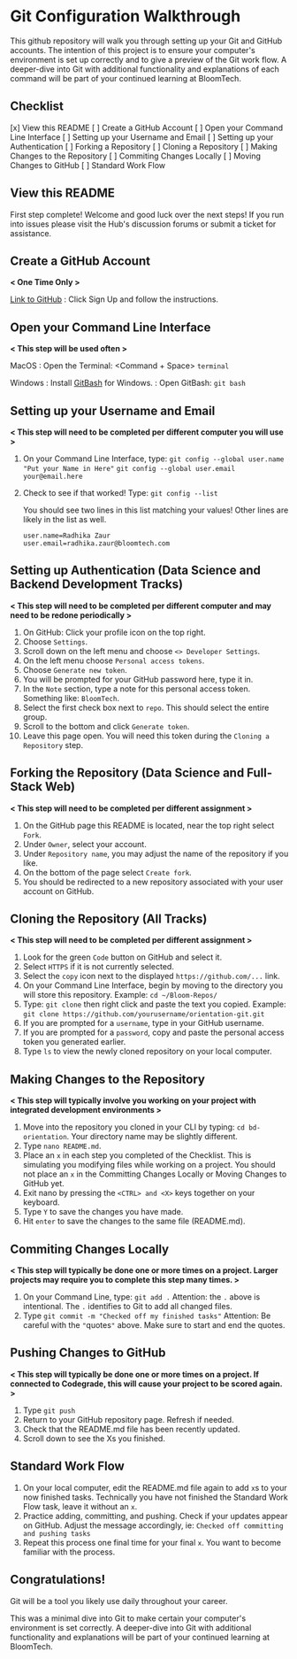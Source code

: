 # Git Configuration Walkthrough

This github repository will walk you through setting up your Git and GitHub accounts. The intention of this project is to ensure your computer's environment is set up correctly and to give a preview of the Git work flow.  A deeper-dive into Git with additional functionality and explanations of each command will be part of your continued learning at BloomTech.

## Checklist

[x] View this README
[ ] Create a GitHub Account
[ ] Open your Command Line Interface
[ ] Setting up your Username and Email
[ ] Setting up your Authentication
[ ] Forking a Repository
[ ] Cloning a Repository
[ ] Making Changes to the Repository
[ ] Commiting Changes Locally
[ ] Moving Changes to GitHub
[ ] Standard Work Flow

## View this README
First step complete! Welcome and good luck over the next steps!
If you run into issues please visit the Hub's discussion forums or submit a ticket for assistance.

## Create a GitHub Account
**< One Time Only >**

[Link to GitHub](https://github.com/)
: Click Sign Up and follow the instructions.

## Open your Command Line Interface
**< This step will be used often >**

MacOS
: Open the Terminal: <Command + Space> `terminal`

Windows
: Install [GitBash](https://git-scm.com/downloads) for Windows.
: Open GitBash: <Windows Key> `git bash`


## Setting up your Username and Email
**< This step will need to be completed per different computer you will use >**
1. On your Command Line Interface, type:
    `git config --global user.name "Put your Name in Here"`
    `git config --global user.email your@email.here`

2. Check to see if that worked! Type:
    `git config --list`
    
    You should see two lines in this list matching your values! Other lines are likely in the list as well.
    ```
    user.name=Radhika Zaur
    user.email=radhika.zaur@bloomtech.com
    ```

## Setting up Authentication (Data Science and Backend Development Tracks)
**< This step will need to be completed per different computer and may need to be redone periodically >**
1. On GitHub: Click your profile icon on the top right.
2. Choose `Settings`.
3. Scroll down on the left menu and choose `<> Developer Settings`.
4. On the left menu choose `Personal access tokens`.
5. Choose `Generate new token`.
6. You will be prompted for your GitHub password here, type it in.
7. In the `Note` section, type a note for this personal access token. Something like: `BloomTech`.
8. Select the first check box next to `repo`. This should select the entire group.
9. Scroll to the bottom and click `Generate token`.
10. Leave this page open. You will need this token during the `Cloning a Repository` step.

## Forking the Repository (Data Science and Full-Stack Web)
**< This step will need to be completed per different assignment >**
1. On the GitHub page this README is located, near the top right select `Fork`.
2. Under `Owner`, select your account.
3. Under `Repository name`, you may adjust the name of the repository if you like.
4. On the bottom of the page select `Create fork`.
5. You should be redirected to a new repository associated with your user account on GitHub.

## Cloning the Repository (All Tracks)
**< This step will need to be completed per different assignment >**
1. Look for the green `Code` button on GitHub and select it.
2. Select `HTTPS` if it is not currently selected.
3. Select the `copy` icon next to the displayed `https://github.com/...` link.
4. On your Command Line Interface, begin by moving to the directory you will store this repository.
    Example: `cd ~/Bloom-Repos/`
5. Type: `git clone` then right click and paste the text you copied.
    Example: `git clone https://github.com/yourusername/orientation-git.git`
5. If you are prompted for a `username`, type in your GitHub username.
6. If you are prompted for a `password`, copy and paste the personal access token you generated earlier.
7. Type `ls` to view the newly cloned repository on your local computer.

## Making Changes to the Repository
**< This step will typically involve you working on your project with integrated development environments >**
1. Move into the repository you cloned in your CLI by typing: `cd bd-orientation`. Your directory name may be slightly different.
2. Type `nano README.md`. 
3. Place an `x` in each step you completed of the Checklist. This is simulating you modifying files while working on a project.
    You should not place an `x` in the Committing Changes Locally or Moving Changes to GitHub yet.
4. Exit nano by pressing the `<CTRL> and <X>` keys together on your keyboard.
5. Type `Y` to save the changes you have made.
6. Hit `enter` to save the changes to the same file (README.md).

## Commiting Changes Locally
**< This step will typically be done one or more times on a project. Larger projects may require you to complete this step many times. >**
1. On your Command Line, type: `git add .`
    Attention: the `.` above is intentional. The `.` identifies to Git to add all changed files.
2. Type `git commit -m "Checked off my finished tasks"`
    Attention: Be careful with the `"`quotes`"` above. Make sure to start and end the quotes.

## Pushing Changes to GitHub
**< This step will typically be done one or more times on a project. If connected to Codegrade, this will cause your project to be scored again. >**
1. Type `git push`
2. Return to your GitHub repository page. Refresh if needed.
3. Check that the README.md file has been recently updated.
4. Scroll down to see the Xs you finished.

## Standard Work Flow ##
1. On your local computer, edit the README.md file again to add `x`s to your now finished tasks.
    Technically you have not finished the Standard Work Flow task, leave it without an `x`.
2. Practice adding, committing, and pushing. Check if your updates appear on GitHub. 
    Adjust the message accordingly, ie: `Checked off committing and pushing tasks`
3. Repeat this process one final time for your final `x`. You want to become familiar with the process.

## Congratulations! ##
Git will be a tool you likely use daily throughout your career. 

This was a minimal dive into Git to make certain your computer's environment is set correctly. A deeper-dive into Git with additional functionality and explanations will be part of your continued learning at BloomTech.


